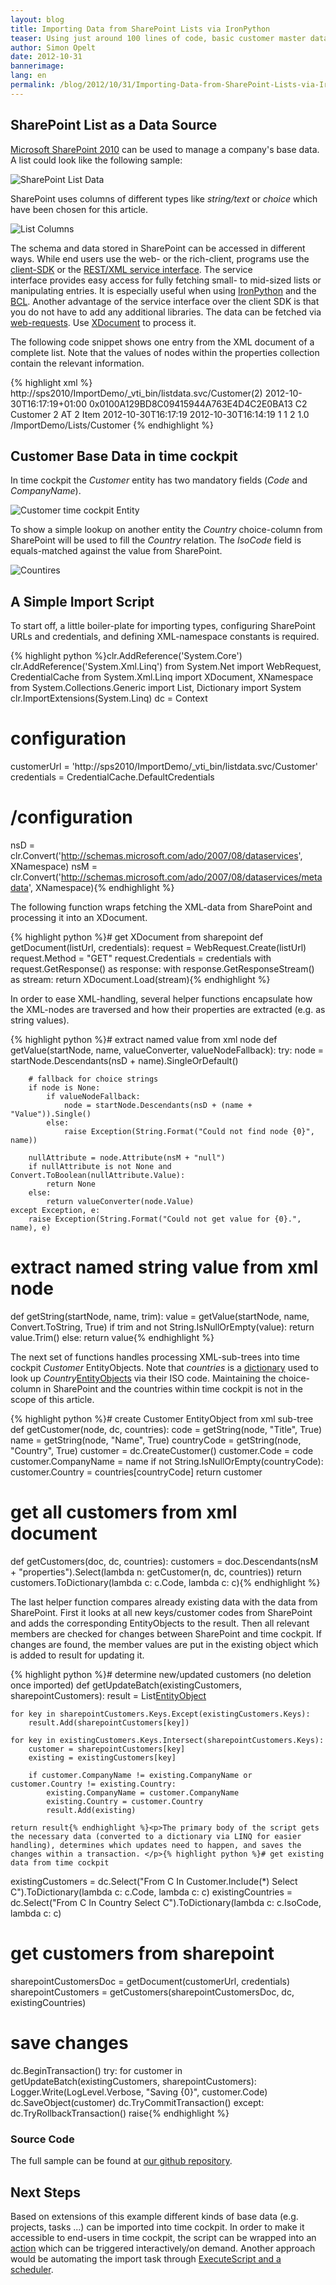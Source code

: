 ```yaml
---
layout: blog
title: Importing Data from SharePoint Lists via IronPython
teaser: Using just around 100 lines of code, basic customer master data can be imported from SharePoint to time cockpit. This can be achieved by using IronPython, the .net BCL and the SharePoint 2010 REST interface.
author: Simon Opelt
date: 2012-10-31
bannerimage: 
lang: en
permalink: /blog/2012/10/31/Importing-Data-from-SharePoint-Lists-via-IronPython
---
```


<h2>SharePoint List as a Data Source</h2><p>
  <a href="http://sharepoint.microsoft.com/" title="Microsoft SharePoint 2010" target="_blank">Microsoft SharePoint 2010</a> can be used to manage a company's base data. A list could look like the following sample:</p><p>
  <img src="{{site.baseurl}}/content/images/blog/2012/10/List.png" title="SharePoint List Data" />
</p><p>SharePoint uses columns of different types like <em>string/text</em> or <em>choice</em> which have been chosen for this article.</p><p>
  <img src="{{site.baseurl}}/content/images/blog/2012/10/ListColumns.png" title="List Columns" />
</p><p>The schema and data stored in SharePoint can be accessed in different ways. While end users use the web- or the rich-client, programs use the <a href="http://msdn.microsoft.com/library/ff798388.aspx" title="client-SDK" target="_blank">client-SDK</a> or the <a href="http://msdn.microsoft.com/library/ff798339.aspx" title="REST/XML service interface" target="_blank">REST/XML service interface</a>. The service interface provides easy access for fully fetching small- to mid-sized lists or manipulating entries. It is especially useful when using <a href="http://ironpython.net" title="IronPython" target="_blank">IronPython</a> and the <a href="http://msdn.microsoft.com/library/gg145045.aspx" title="BCL" target="_blank">BCL</a>. Another advantage of the service interface over the client SDK is that you do not have to add any additional libraries. The data can be fetched via <a href="http://msdn.microsoft.com/library/system.net.webrequest.aspx" title="web-requests" target="_blank">web-requests</a>. Use <a href="http://msdn.microsoft.com/library/system.xml.linq.xdocument.aspx" title="XDocument" target="_blank">XDocument</a> to process it.</p><p>The following code snippet shows one entry from the XML document of a complete list. Note that the values of nodes within the properties collection contain the relevant information.</p>{% highlight xml %}  <entry m:etag="W/&quot;2&quot;">
    <id>http://sps2010/ImportDemo/_vti_bin/listdata.svc/Customer(2)</id>
    <title type="text">C2</title>
    <updated>2012-10-30T16:17:19+01:00</updated>
    <author>
      <name />
    </author>
    <link rel="edit" title="CustomerItem" href="Customer(2)" />
    <link rel="http://schemas.microsoft.com/ado/2007/08/dataservices/related/Country" type="application/atom+xml;type=entry" title="Country" href="Customer(2)/Country" />
    <link rel="http://schemas.microsoft.com/ado/2007/08/dataservices/related/CreatedBy" type="application/atom+xml;type=entry" title="CreatedBy" href="Customer(2)/CreatedBy" />
    <link rel="http://schemas.microsoft.com/ado/2007/08/dataservices/related/ModifiedBy" type="application/atom+xml;type=entry" title="ModifiedBy" href="Customer(2)/ModifiedBy" />
    <link rel="http://schemas.microsoft.com/ado/2007/08/dataservices/related/Attachments" type="application/atom+xml;type=feed" title="Attachments" href="Customer(2)/Attachments" />
    <category term="Microsoft.SharePoint.DataService.CustomerItem" scheme="http://schemas.microsoft.com/ado/2007/08/dataservices/scheme" />
    <content type="application/xml">
      <m:properties>
        <d:ContentTypeID>0x0100A129BD8C09415944A763E4D4C2E0BA13</d:ContentTypeID>
        <d:Title>C2</d:Title>
        <d:Name>Customer 2</d:Name>
        <d:CountryValue>AT</d:CountryValue>
        <d:Id m:type="Edm.Int32">2</d:Id>
        <d:ContentType>Item</d:ContentType>
        <d:Modified m:type="Edm.DateTime">2012-10-30T16:17:19</d:Modified>
        <d:Created m:type="Edm.DateTime">2012-10-30T16:14:19</d:Created>
        <d:CreatedById m:type="Edm.Int32">1</d:CreatedById>
        <d:ModifiedById m:type="Edm.Int32">1</d:ModifiedById>
        <d:Owshiddenversion m:type="Edm.Int32">2</d:Owshiddenversion>
        <d:Version>1.0</d:Version>
        <d:Path>/ImportDemo/Lists/Customer</d:Path>
      </m:properties>
    </content>
  </entry>{% endhighlight %}<h2>Customer Base Data in time cockpit</h2><p>In time cockpit the <em>Customer</em> entity has two mandatory fields (<em>Code</em> and <em>CompanyName</em>).</p><p>
  <img src="{{site.baseurl}}/content/images/blog/2012/10/CustomerEntity.png" title="Customer time cockpit Entity" />
</p><p>To show a simple lookup on another entity the <em>Country</em> choice-column from SharePoint will be used to fill the <em>Country</em> relation. The <em>IsoCode</em> field is equals-matched against the value from SharePoint.</p><p>
  <img src="{{site.baseurl}}/content/images/blog/2012/10/Countries.png" title="Countires" />
</p><h2>A Simple Import Script</h2><p>To start off, a little boiler-plate for importing types, configuring SharePoint URLs and credentials, and defining XML-namespace constants is required.</p>{% highlight python %}clr.AddReference('System.Core')
clr.AddReference('System.Xml.Linq')
from System.Net import WebRequest, CredentialCache
from System.Xml.Linq import XDocument, XNamespace
from System.Collections.Generic import List, Dictionary
import System
clr.ImportExtensions(System.Linq)
dc = Context

# configuration
customerUrl = 'http://sps2010/ImportDemo/_vti_bin/listdata.svc/Customer'
credentials = CredentialCache.DefaultCredentials
# /configuration

nsD = clr.Convert('http://schemas.microsoft.com/ado/2007/08/dataservices', XNamespace)
nsM = clr.Convert('http://schemas.microsoft.com/ado/2007/08/dataservices/metadata', XNamespace){% endhighlight %}<p>The following function wraps fetching the XML-data from SharePoint and processing it into an XDocument.</p>{% highlight python %}# get XDocument from sharepoint
def getDocument(listUrl, credentials):
    request = WebRequest.Create(listUrl)
    request.Method = "GET"
    request.Credentials = credentials
    with request.GetResponse() as response:
        with response.GetResponseStream() as stream:
            return XDocument.Load(stream){% endhighlight %}<p>In order to ease XML-handling, several helper functions encapsulate how the XML-nodes are traversed and how their properties are extracted (e.g. as string values).</p>{% highlight python %}# extract named value from xml node
def getValue(startNode, name, valueConverter, valueNodeFallback):
    try:
        node = startNode.Descendants(nsD + name).SingleOrDefault()
        
        # fallback for choice strings
        if node is None:
            if valueNodeFallback:
                node = startNode.Descendants(nsD + (name + "Value")).Single()
            else:
                raise Exception(String.Format("Could not find node {0}", name))
            
        nullAttribute = node.Attribute(nsM + "null")
        if nullAttribute is not None and Convert.ToBoolean(nullAttribute.Value):
            return None
        else:
            return valueConverter(node.Value)
    except Exception, e:
        raise Exception(String.Format("Could not get value for {0}.", name), e)

# extract named string value from xml node
def getString(startNode, name, trim):
    value = getValue(startNode, name, Convert.ToString, True)
    if trim and not String.IsNullOrEmpty(value):
        return value.Trim()
    else:
        return value{% endhighlight %}<p>The next set of functions handles processing XML-sub-trees into time cockpit <em>Customer</em> EntityObjects. Note that <em>countries</em> is a <a href="http://msdn.microsoft.com/library/xfhwa508.aspx" title="dictionary" target="_blank">dictionary</a> used to look up <em>Country</em><a href="http://help.timecockpit.com/html/dfbc3e13-f897-51fd-b343-445a00f695b8.htm" title="EntityObjects" target="_blank">EntityObjects</a> via their ISO code. Maintaining the choice-column in SharePoint and the countries within time cockpit is not in the scope of this article.</p>{% highlight python %}# create Customer EntityObject from xml sub-tree
def getCustomer(node, dc, countries):
    code = getString(node, "Title", True)
    name = getString(node, "Name", True)
    countryCode = getString(node, "Country", True)
    customer = dc.CreateCustomer()
    customer.Code = code
    customer.CompanyName = name
    if not String.IsNullOrEmpty(countryCode):
        customer.Country = countries[countryCode]
    return customer

# get all customers from xml document
def getCustomers(doc, dc, countries):
    customers = doc.Descendants(nsM + "properties").Select(lambda n: getCustomer(n, dc, countries))
    return customers.ToDictionary(lambda c: c.Code, lambda c: c){% endhighlight %}<p>The last helper function compares already existing data with the data from SharePoint. First it looks at all new keys/customer codes from SharePoint and adds the corresponding EntityObjects to the result. Then all relevant members are checked for changes between SharePoint and time cockpit. If changes are found, the member values are put in the existing object which is added to result for updating it.</p>{% highlight python %}# determine new/updated customers (no deletion once imported)
def getUpdateBatch(existingCustomers, sharepointCustomers):
    result = List[EntityObject]()

    for key in sharepointCustomers.Keys.Except(existingCustomers.Keys):
        result.Add(sharepointCustomers[key])
    
    for key in existingCustomers.Keys.Intersect(sharepointCustomers.Keys):
        customer = sharepointCustomers[key]
        existing = existingCustomers[key]
    
        if customer.CompanyName != existing.CompanyName or customer.Country != existing.Country:
            existing.CompanyName = customer.CompanyName
            existing.Country = customer.Country
            result.Add(existing)

    return result{% endhighlight %}<p>The primary body of the script gets the necessary data (converted to a dictionary via LINQ for easier handling), determines which updates need to happen, and saves the changes within a transaction. </p>{% highlight python %}# get existing data from time cockpit
existingCustomers = dc.Select("From C In Customer.Include(*) Select C").ToDictionary(lambda c: c.Code, lambda c: c)
existingCountries = dc.Select("From C In Country Select C").ToDictionary(lambda c: c.IsoCode, lambda c: c)

# get customers from sharepoint
sharepointCustomersDoc = getDocument(customerUrl, credentials)
sharepointCustomers = getCustomers(sharepointCustomersDoc, dc, existingCountries)

# save changes
dc.BeginTransaction()
try:
    for customer in getUpdateBatch(existingCustomers, sharepointCustomers):
        Logger.Write(LogLevel.Verbose, "Saving {0}", customer.Code)
        dc.SaveObject(customer)
    dc.TryCommitTransaction()
except:
    dc.TryRollbackTransaction()
    raise{% endhighlight %}<h3>Source Code</h3><p>The full sample can be found at <a href="https://github.com/software-architects/TimeCockpit.Scripts/blob/master/TimeCockpit.Customers.Sharepoint/TimeCockpit.Customers.Sharepoint.py" target="_blank">our github repository</a>.</p><h2>Next Steps</h2><p>Based on extensions of this example different kinds of base data (e.g. projects, tasks ...) can be imported into time cockpit. In order to make it accessible to end-users in time cockpit, the script can be wrapped into an <a href="http://help.timecockpit.com/html/d11350b0-c965-47bf-8166-5ceda1541dee.htm" title="action" target="_blank">action</a> which can be triggered interactively/on demand. Another approach would be automating the import task through <a href="http://help.timecockpit.com/html/7c78b76a-2526-4408-accc-ccae19bbca45.htm" title="ExecuteScript and a scheduler" target="_blank">ExecuteScript and a scheduler</a>.</p>